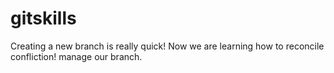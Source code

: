 # gitskills
Creating a new branch is really quick!
Now we are learning how to reconcile confliction!
manage our branch.
